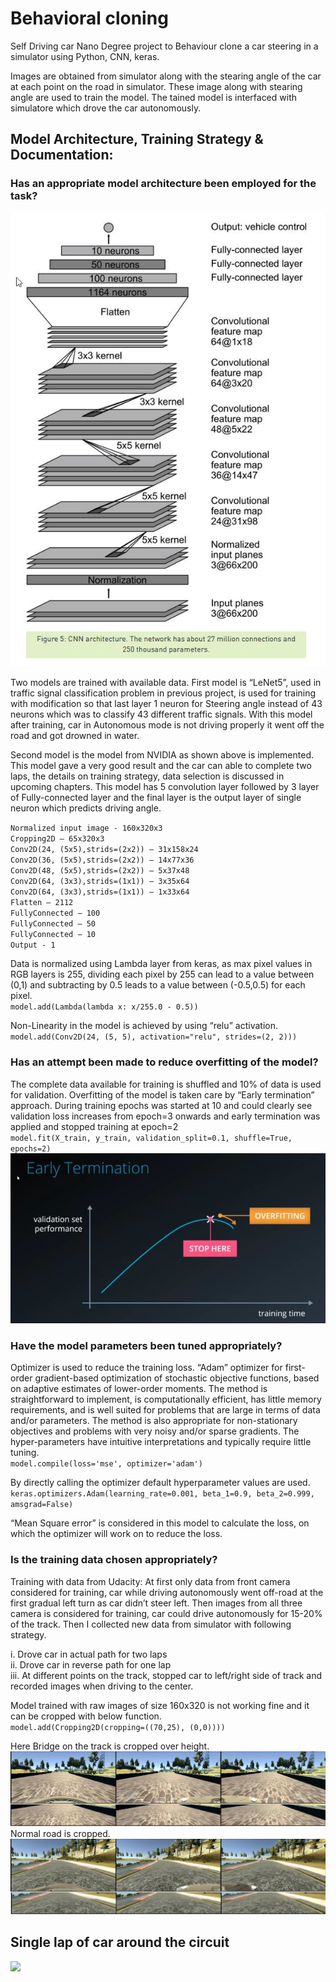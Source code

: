 # Behavioral cloning
Self Driving car Nano Degree project to Behaviour clone a car steering in a simulator using Python, CNN, keras.  

Images are obtained from simulator along with the stearing angle of the car at each point on the road in simulator. These image along with stearing angle are used to train the model. The tained model is interfaced with simulatore which drove the car autonomously.

## Model Architecture, Training Strategy & Documentation:

### Has an appropriate model architecture been employed for the task?

![](Readme_img/1.jpg)

Two models are trained with available data. First model is “LeNet5”, used in traffic signal classification problem in previous project, is used for training with modification so that last layer 1 neuron for Steering angle instead of 43 neurons which was to classify 43 different traffic signals. With this model after training, car in Autonomous mode is not driving properly it went off the road and got drowned in water.

Second model is the model from NVIDIA as shown above is implemented. This model gave a very good result and the car can able to complete two laps, the details on training strategy, data selection is discussed in upcoming chapters. This model has 5 convolution layer followed by 3 layer of Fully-connected layer and the final layer is the output layer of single neuron which predicts driving angle.

`Normalized input image - 160x320x3`  
`Cropping2D – 65x320x3`  
`Conv2D(24, (5x5),strids=(2x2)) – 31x158x24`  
`Conv2D(36, (5x5),strids=(2x2)) – 14x77x36`  
`Conv2D(48, (5x5),strids=(2x2)) – 5x37x48`  
`Conv2D(64, (3x3),strids=(1x1)) – 3x35x64`  
`Conv2D(64, (3x3),strids=(1x1)) – 1x33x64`  
`Flatten – 2112`  
`FullyConnected – 100`  
`FullyConnected – 50`  
`FullyConnected – 10`  
`Output - 1`  

Data is normalized using Lambda layer from keras, as max pixel values in RGB layers is 255, dividing each pixel by 255 can lead to a value between (0,1) and subtracting by 0.5 leads to a value between (-0.5,0.5) for each pixel.  
`model.add(Lambda(lambda x: x/255.0 - 0.5))`

Non-Linearity in the model is achieved by using “relu” activation.  
`model.add(Conv2D(24, (5, 5), activation="relu", strides=(2, 2)))`

### Has an attempt been made to reduce overfitting of the model?

The complete data available for training is shuffled and 10% of data is used for validation. Overfitting of the model is taken care by “Early termination” approach. During training epochs was started at 10 and could clearly see validation loss increases from epoch=3 onwards and early termination was applied and stopped training at epoch=2  
`model.fit(X_train, y_train, validation_split=0.1, shuffle=True, epochs=2)`  
![](/Readme_img/2.jpg)

### Have the model parameters been tuned appropriately?

Optimizer is used to reduce the training loss. “Adam” optimizer for first-order gradient-based optimization of stochastic objective functions, based on adaptive estimates of lower-order moments. The method is straightforward to implement, is computationally efficient, has little memory requirements, and is well suited for problems that are large in terms of data and/or parameters. The method is also appropriate for non-stationary objectives and problems with very noisy and/or sparse gradients. The hyper-parameters have intuitive interpretations and typically require little tuning.  
`model.compile(loss='mse', optimizer='adam')`

By directly calling the optimizer default hyperparameter values are used.  
`keras.optimizers.Adam(learning_rate=0.001, beta_1=0.9, beta_2=0.999, amsgrad=False)`

“Mean Square error” is considered in this model to calculate the loss, on which the optimizer will work on to reduce the loss.

### Is the training data chosen appropriately?

Training with data from Udacity: At first only data from front camera considered for training, car while driving autonomously went off-road at the first gradual left turn as car didn’t steer left. Then images from all three camera is considered for training, car could drive autonomously for 15-20% of the track.
Then I collected new data from simulator with following strategy.

i. Drove car in actual path for two laps  
ii. Drove car in reverse path for one lap  
iii. At different points on the track, stopped car to left/right side of track and recorded images when driving to the center.  

Model trained with raw images of size 160x320 is not working fine and it can be cropped with below function.  
`model.add(Cropping2D(cropping=((70,25), (0,0))))`

Here Bridge on the track is cropped over height.  
![](/Readme_img/3.jpg)  
Normal road is cropped.  
![](/Readme_img/4.jpg)

## Single lap of car around the circuit

![](/Readme_img/video.gif)
